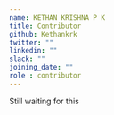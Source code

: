 ```yaml
---
name: KETHAN KRISHNA P K
title: Contributor
github: Kethankrk
twitter: ""
linkedin: ""
slack: ""
joining_date: ""
role : contributor
---
```


Still waiting for this
